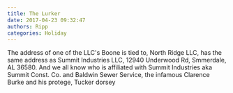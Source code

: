 ```yaml
---
title: The Lurker
date: 2017-04-23 09:32:47
authors: Ripp
categories: Holiday
---
```


 The address of one of the LLC's Boone is tied to, North Ridge LLC, has the same address as Summit Industries LLC, 12940 Underwood Rd, Smmerdale, AL 36580. And we all know who is affiliated with Summit Industries aka Summit Const. Co. and Baldwin Sewer Service, the infamous Clarence Burke and his protege, Tucker dorsey